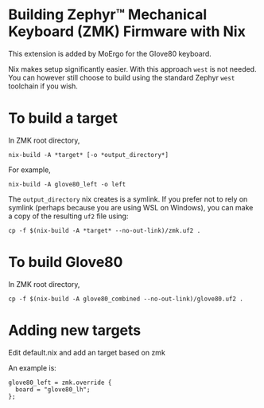 # Building Zephyr™ Mechanical Keyboard (ZMK) Firmware with Nix

This extension is added by MoErgo for the Glove80 keyboard.

Nix makes setup significantly easier. With this approach `west` is not needed.
You can however still choose to build using the standard Zephyr `west` toolchain
if you wish.

# To build a target

In ZMK root directory,

    nix-build -A *target* [-o *output_directory*]

For example,

    nix-build -A glove80_left -o left

The `output_directory` nix creates is a symlink. If you prefer not to rely on
symlink (perhaps because you are using WSL on Windows), you can make a copy of
the resulting `uf2` file using:

    cp -f $(nix-build -A *target* --no-out-link)/zmk.uf2 .

# To build Glove80

In ZMK root directory,

    cp -f $(nix-build -A glove80_combined --no-out-link)/glove80.uf2 .

# Adding new targets

Edit default.nix and add an target based on zmk

An example is:

    glove80_left = zmk.override {
      board = "glove80_lh";
    };
